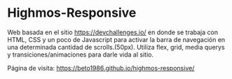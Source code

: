 # Highmos-Responsive

Web basada en el sitio https://devchallenges.io/ en donde se trabaja con HTML, CSS y un poco de Javascript para activar la barra de navegación en una determinada cantidad de scrolls.(50px). Utiliza flex, grid, media querys y transiciones/animaciones para darle vida al sitio.  

Página de visita: https://beto1986.github.io/highmos-responsive/
